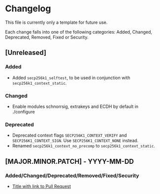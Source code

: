 # Changelog

This file is currently only a template for future use.

Each change falls into one of the following categories: Added, Changed, Deprecated, Removed, Fixed or Security.

## [Unreleased]

### Added
 - Added `secp256k1_selftest`, to be used in conjunction with `secp256k1_context_static`.

### Changed
 - Enable modules schnorrsig, extrakeys and ECDH by default in ./configure

### Deprecated
 - Deprecated context flags `SECP256K1_CONTEXT_VERIFY` and `SECP256K1_CONTEXT_SIGN`. Use `SECP256K1_CONTEXT_NONE` instead.
 - Renamed `secp256k1_context_no_precomp` to `secp256k1_context_static`.

## [MAJOR.MINOR.PATCH] - YYYY-MM-DD

### Added/Changed/Deprecated/Removed/Fixed/Security
- [Title with link to Pull Request](https://link-to-pr)
